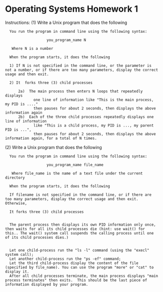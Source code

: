 # Operating Systems Homework 1
Instructions:
(1) Write a Unix program that does the following

      You run the program in command line using the following syntax:

                       you_program_name N

       Where N is a number

      When the program starts, it does the following

      1) If N is not specified in the command line, or the parameter is not a number, or if there are too many parameters, display the correct usage and then exit.

      2) It  forks three (3) child processes

          2a)  The main process then enters N loops that repeatedly displays
                 one line of information like "This is the main process, my PID is ...."
                 then pauses for about 2 seconds, then displays the above information again
          2b)  Each of the three child processes repeatedly displays one line of information
                 like "This is a child process, my PID is ..., my parent PID is ...",
                 then pauses for about 2 seconds, then displays the above information again, for a total of N times.

(2) Write a Unix program that does the following

      You run the program in command line using the following syntax:

                       you_program_name file_name

       Where file_name is the name of a text file under the current directory

      When the program starts, it does the following

      If filename is not specified in the command line, or if there are too many parameters, display the correct usage and then exit. Otherwise,

      It forks three (3) child processes


      The parent process then displays its own PID information only once, then waits for all its child processes die (hint: use wait() for this.. The wait() system call suspends the calling process until one of its child processes dies.)


      Let one child-process run the "ls -l" command (using the "execl" system call);
      Let another child-process run the "ps -ef" command;
      Let the third child-process display the content of the file (specified by file_name). You can use the program "more" or "cat" to display it.
      After all child processes terminate, the main process displays "main process terminates" then exits.  This should be the last piece of information displayed by your program.
